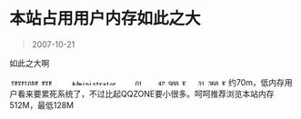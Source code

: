 # 本站占用用户内存如此之大 

> 2007-10-21

<div class="pcs-article-content_ptkaiapt4bxy_baiduscarticle" id="detailArticleContent_ptkaiapt4bxy_baiduscarticle">
 <p>
  如此之大啊
 </p>
 <img class="blogimg" small="0" src="images/d689ca83063462c6a766ae6a54e56b81.jpg"/>
 约70m，低内存用户看来要累死系统了，不过比起QQZONE要小很多。呵呵推荐浏览本站内存512M，最低128M
</div>


